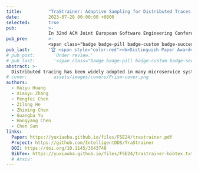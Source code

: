 ```yaml
---
title:          "TraStrainer: Adaptive Sampling for Distributed Traces with System Runtime State"
date:           2023-07-28 00:00:00 +0800
selected:       true
pub:            >-
                In 32nd ACM Joint European Software Engineering Conference and Symposium on the Foundations of Software Engineering
pub_pre:        >-
                <span class="badge badge-pill badge-custom badge-success">FSE'24 (CCF A)</span>
pub_last:       '🏆 <span style="color:red"><b>Distinguish Paper Award</b></span>'
# pub_post:       'Under review.'
# pub_last:       '<span class="badge badge-pill badge-custom badge-secondary">Conference</span><span class="badge badge-pill badge-custom badge-warning">Poster</span>'
abstract: >-
  Distributed tracing has been widely adopted in many microservice systems and plays an important role in monitoring and analyzing the system. However, trace data often come in large volumes, incurring substantial computational and storage costs. To reduce the quantity of traces, trace sampling has become a prominent topic of discussion, and several methods have been proposed in prior work. To attain higher-quality sampling outcomes, biased sampling has gained more attention compared to random sampling. Previous biased sampling methods primarily considered the importance of traces based on diversity, aiming to sample more edge-case traces and fewer common-case traces. However, we contend that relying solely on trace diversity for sampling is insufficient, system runtime state is another crucial factor that needs to be considered, especially in cases of system failures. In this study, we introduce TraStrainer, an online sampler that takes into account both system runtime state and trace diversity. TraStrainer employs an interpretable and automated encoding method to represent traces as vectors. Simultaneously, it adaptively determines sampling preferences by analyzing system runtime metrics. When sampling, it combines the results of system-bias and diversity-bias through a dynamic voting mechanism. Experimental results demonstrate that TraStrainer can achieve higher quality sampling results and significantly improve the performance of downstream root cause analysis (RCA) tasks. It has led to an average increase of 32.63\% in Top-1 RCA accuracy compared to four baselines in two datasets.
# cover:          assets/images/covers/Prism-cover.png
authors:
  - Haiyu Huang
  - Xiaoyu Zhang
  - Pengfei Chen
  - Zilong He
  - Zhiming Chen
  - Guangba Yu
  - Hongyang Chen
  - Chen Sun
links:
  Paper: https://yuxiaoba.github.io/files/FSE24/trastrainer.pdf
  Project: https://github.com/IntelligentDDS/TraStrainer
  DOI: https://doi.org/10.1145/3643748
  BibTex: https://yuxiaoba.github.io/files/FSE24/trastrainer-bibtex.txt
  # Arxiv:
---
```

